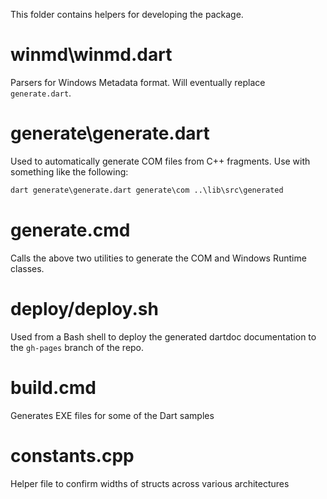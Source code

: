 This folder contains helpers for developing the package.

# winmd\winmd.dart

Parsers for Windows Metadata format. Will eventually replace
`generate.dart`.

# generate\generate.dart

Used to automatically generate COM files from C++ fragments.
Use with something like the following:

```cmd
dart generate\generate.dart generate\com ..\lib\src\generated
```

# generate.cmd

Calls the above two utilities to generate the COM and Windows Runtime classes.

# deploy/deploy.sh

Used from a Bash shell to deploy the generated dartdoc documentation to the
`gh-pages` branch of the repo.

# build.cmd

Generates EXE files for some of the Dart samples

# constants.cpp

Helper file to confirm widths of structs across various architectures
